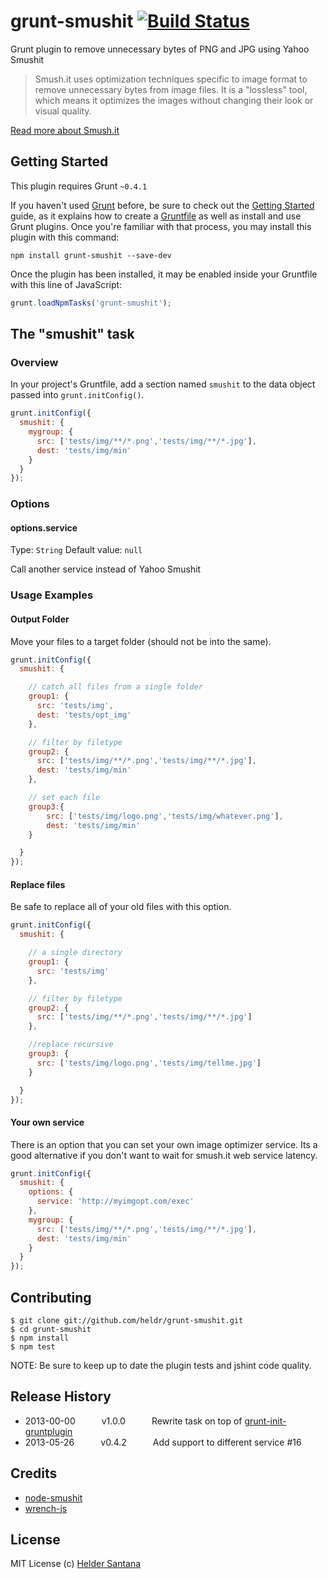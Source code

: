 # grunt-smushit [![Build Status](https://secure.travis-ci.org/heldr/grunt-smushit.png)](http://travis-ci.org/heldr/grunt-smushit)

Grunt plugin to remove unnecessary bytes of PNG and JPG using Yahoo Smushit

> Smush.it uses optimization techniques specific to image format to remove unnecessary bytes from image files. It is a "lossless" tool, which means it optimizes the images without changing their look or visual quality.

[Read more about Smush.it][smushit-site]

## Getting Started
This plugin requires Grunt `~0.4.1`

If you haven't used [Grunt](http://gruntjs.com/) before, be sure to check out the [Getting Started](http://gruntjs.com/getting-started) guide, as it explains how to create a [Gruntfile](http://gruntjs.com/sample-gruntfile) as well as install and use Grunt plugins. Once you're familiar with that process, you may install this plugin with this command:

```shell
npm install grunt-smushit --save-dev
```

Once the plugin has been installed, it may be enabled inside your Gruntfile with this line of JavaScript:

```js
grunt.loadNpmTasks('grunt-smushit');
```

## The "smushit" task

### Overview
In your project's Gruntfile, add a section named `smushit` to the data object passed into `grunt.initConfig()`.

```js
grunt.initConfig({
  smushit: {
    mygroup: {
      src: ['tests/img/**/*.png','tests/img/**/*.jpg'],
      dest: 'tests/img/min'
    }
  }
});
```

### Options

#### options.service
Type: `String`
Default value: `null`

Call another service instead of Yahoo Smushit

### Usage Examples

#### Output Folder
Move your files to a target folder (should not be into the same).

```js
grunt.initConfig({
  smushit: {

    // catch all files from a single folder
    group1: {
      src: 'tests/img',
      dest: 'tests/opt_img'
    },

    // filter by filetype
    group2: {
      src: ['tests/img/**/*.png','tests/img/**/*.jpg'],
      dest: 'tests/img/min'
    },

    // set each file
    group3:{
        src: ['tests/img/logo.png','tests/img/whatever.png'],
        dest: 'tests/img/min'
    }

  }
});
```

#### Replace files
Be safe to replace all of your old files with this option.

```js
grunt.initConfig({
  smushit: {

    // a single directory
    group1: {
      src: 'tests/img'
    },

    // filter by filetype
    group2: {
      src: ['tests/img/**/*.png','tests/img/**/*.jpg']
    },

    //replace recursive
    group3: {
      src: ['tests/img/logo.png','tests/img/tellme.jpg']
    }

  }
});
```

#### Your own service
There is an option that you can set your own image optimizer service. Its a good alternative if you don't want to wait for smush.it web service latency.

```js
grunt.initConfig({
  smushit: {
    options: {
      service: 'http://myimgopt.com/exec'
    },
    mygroup: {
      src: ['tests/img/**/*.png','tests/img/**/*.jpg'],
      dest: 'tests/img/min'
    }
  }
});
```

## Contributing

```cli
$ git clone git://github.com/heldr/grunt-smushit.git
$ cd grunt-smushit
$ npm install
$ npm test
```
NOTE: Be sure to keep up to date the plugin tests and jshint code quality.

## Release History
  * 2013-00-00   v1.0.0   Rewrite task on top of [grunt-init-gruntplugin][grunt-init-gruntplugin]
  * 2013-05-26   v0.4.2   Add support to different service #16

## Credits
  * [node-smushit][node-smushit]
  * [wrench-js][wrench]

## License

MIT License
(c) [Helder Santana](http://heldr.com)

[node-smushit]: https://github.com/colorhook/node-smushit
[wrench]: https://github.com/ryanmcgrath/wrench-js
[smushit-site]: http://www.smushit.com/ysmush.it/
[grunt-init-gruntplugin]: https://github.com/gruntjs/grunt-init-gruntplugin
